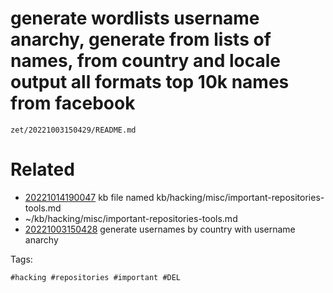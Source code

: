 # generate wordlists username anarchy, generate from lists of names, from country and locale output all formats top 10k names from facebook

` zet/20221003150429/README.md `

# Related

- [20221014190047](/zet/20221014190047/README.md) kb file named kb/hacking/misc/important-repositories-tools.md
- ~/kb/hacking/misc/important-repositories-tools.md
- [20221003150428](/zet/20221003150428/README.md) generate usernames by country with username anarchy

Tags:

    #hacking #repositories #important #DEL
